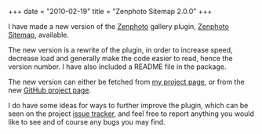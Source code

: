 +++
date = "2010-02-19"
title = "Zenphoto Sitemap 2.0.0"
+++

I have made a new version of the [Zenphoto](http://www.zenphoto.org/) gallery plugin, [Zenphoto Sitemap](/projects/zenphoto-sitemap/), available.

The new version is a rewrite of the plugin, in order to increase speed, decrease load and generally make the code easier to read, hence the version number. I have also included a README file in the package.

The new version can either be fetched from [my project page](/projects/zenphoto-sitemap/), or from the new [GitHub project page](https://github.com/Tenzer/zenphoto-sitemap).

I do have some ideas for ways to further improve the plugin, which can be seen on the project [issue tracker](https://github.com/Tenzer/zenphoto-sitemap/issues), and feel free to report anything you would like to see and of course any bugs you may find.
